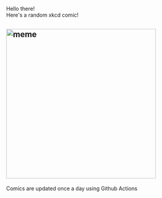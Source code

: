 Hello there! <br>Here's a random xkcd comic!<br>
## <img src="https://imgs.xkcd.com/comics/it_begins.png" alt="meme" width="400"/><br>
Comics are updated once a day using Github Actions
